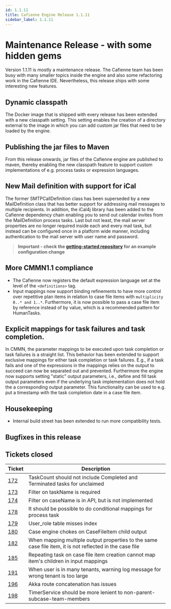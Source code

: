 ```yaml
---
id: 1.1.11
title: Cafienne Engine Release 1.1.11
sidebar_label: 1.1.11
---
```


# Maintenance Release - with some hidden gems

Version 1.1.11 is mostly a maintenance release.
The Cafienne team has been busy with many smaller topics inside the engine and also some refactoring work in the Cafienne IDE.
Nevertheless, this release ships with some interesting new features.

## Dynamic classpath
The Docker image that is shipped with every release has been extended with a new classpath setting. This setting enables the creation of a directory external to the image in which you can add custom jar files that need to be loaded by the engine.

## Publishing the jar files to Maven
From this release onwards, jar files of the Cafienne engine are published to maven, thereby enabling the new classpath feature to support custom implementations of e.g. process tasks or expression languages.

## New Mail definition with support for iCal
The former SMTPCallDefinition class has been superseded by a new MailDefinition class that has better support for addressing mail messages to multiple recipients.
In addition, the iCal4j library has been added to the Cafienne dependency chain enabling you to send out calendar invites from the MailDefinition process tasks.
Last but not least, the mail server properties are no longer required inside each and every mail task, but instead can be configured once in a platform wide manner, including authentication to the mail server with user name and password.

> **Important - check the [getting-started repository](https://github.com/cafienne/getting-started) for an example configuration change**

## More CMMN1.1 compliance
- The Cafienne now registers the default expression language set at the level of the `<definitions>` tag.
- Input mappings now support binding refinements to have more control over repetitive plan items in relation to case file items with `multiplicity 0..* and 1..*`.
Furthermore, it is now possible to pass a case file item by reference instead of by value, which is a recommended pattern for HumanTasks.

## Explicit mappings for task failures and task completion.
In CMMN, the parameter mappings to be executed upon task completion or task failures is a straight list. This behavior has been extended to support exclusive mappings for either task completion or task failures. E.g., if a task fails and one of the expressions in the mappings relies on the output to succeed can now be separated out and prevented.
Furthermore the engine now supports setting "static" output parameters, i.e., define and fill task output parameters even if the underlying task implementation does not hold the a corresponding output parameter. This functionality can be used to e.g. put a timestamp with the task completion date in a case file item.

## Housekeeping
- Internal build street has been extended to run more compatibility tests.

## Bugfixes in this release

## Tickets closed

| Ticket   | Description |
|----------|-------------|
|  [172](https://github.com/cafienne/cafienne-engine/issues/172) | TaskCount should not include Completed and Terminated tasks for unclaimed
|  [173](https://github.com/cafienne/cafienne-engine/issues/173) | Filter on taskName is required
|  [174](https://github.com/cafienne/cafienne-engine/issues/174) | Filter on caseName is in API, but is not implemented
|  [178](https://github.com/cafienne/cafienne-engine/issues/178) | It should be possible to do conditional mappings for process task
|  [179](https://github.com/cafienne/cafienne-engine/issues/179) | User_role table misses index
|  [180](https://github.com/cafienne/cafienne-engine/issues/180) | Case engine chokes on CaseFileItem child output
|  [182](https://github.com/cafienne/cafienne-engine/issues/182) | When mapping multiple output properties to the same case file item, it is not reflected in the case file
|  [185](https://github.com/cafienne/cafienne-engine/issues/185) | Repeating task on case file item creation cannot map item's children in input mappings
|  [191](https://github.com/cafienne/cafienne-engine/issues/191) | When user is in many tenants, warning log message for wrong tenant is too large
|  [196](https://github.com/cafienne/cafienne-engine/issues/196) | Akka route concatenation has issues
|  [198](https://github.com/cafienne/cafienne-engine/issues/198) | TimerService should be more lenient to non-parent-subcase-team-members

